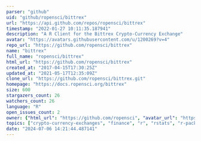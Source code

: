 ```yaml
---
parser: "github"
uid: "github/ropensci/bittrex"
url: "https://api.github.com/repos/ropensci/bittrex"
timestamp: "2022-01-27 10:11:35.187941"
description: "A R Client for the Bittrex Crypto-Currency Exchange"
avatar: "https://avatars.githubusercontent.com/u/1200269?v=4"
repo_url: "https://github.com/ropensci/bittrex"
name: "bittrex"
full_name: "ropensci/bittrex"
html_url: "https://github.com/ropensci/bittrex"
created_at: "2017-04-15T17:30:25Z"
updated_at: "2021-05-17T12:35:09Z"
clone_url: "https://github.com/ropensci/bittrex.git"
homepage: "https://docs.ropensci.org/bittrex"
size: 600
stargazers_count: 26
watchers_count: 26
language: "R"
open_issues_count: 2
owner: {"html_url": "https://github.com/ropensci", "avatar_url": "https://avatars.githubusercontent.com/u/1200269?v=4", "login": "ropensci", "type": "Organization"}
topics: ["crypto-currency-exchanges", "finance", "r", "rstats", "r-package", "peer-reviewed", "cryptocurency-exchange", "cryptocurrency", "data-access"]
date: "2024-07-06 14:21:44.487141"
---
```


